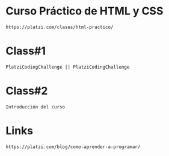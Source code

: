 # Curso Práctico de HTML y CSS
    https://platzi.com/clases/html-practico/
# Class#1
    PlatziCodingChallenge || PlatziCodingChallenge
# Class#2
    Introducción del curso
# Links
    https://platzi.com/blog/como-aprender-a-programar/